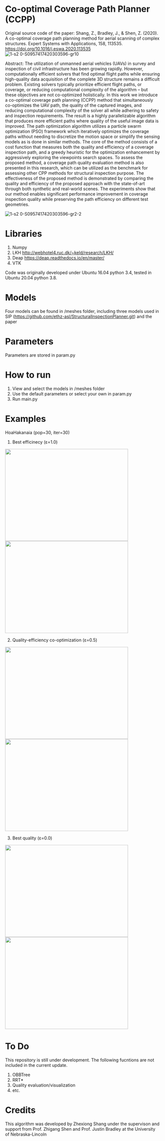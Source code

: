 # Co-optimal Coverage Path Planner (CCPP)

Original source code of the paper: 
Shang, Z., Bradley, J., & Shen, Z. (2020). A co-optimal coverage path planning method for aerial scanning of complex structures. Expert Systems with Applications, 158, 113535. https://doi.org/10.1016/j.eswa.2020.113535
![1-s2 0-S0957417420303596-gr10](https://github.com/szx0112/co-optimal-path-planning.github.io/assets/10392640/1638700c-252f-4b39-91a9-7060f5c9f546)

Abstract: The utilization of unmanned aerial vehicles (UAVs) in survey and inspection of civil infrastructure has been growing rapidly. However, computationally efficient solvers that find optimal flight paths while ensuring high-quality data acquisition of the complete 3D structure remains a difficult problem. Existing solvers typically prioritize efficient flight paths, or coverage, or reducing computational complexity of the algorithm – but these objectives are not co-optimized holistically. In this work we introduce a co-optimal coverage path planning (CCPP) method that simultaneously co-optimizes the UAV path, the quality of the captured images, and reducing computational complexity of the solver all while adhering to safety and inspection requirements. The result is a highly parallelizable algorithm that produces more efficient paths where quality of the useful image data is improved. The path optimization algorithm utilizes a particle swarm optimization (PSO) framework which iteratively optimizes the coverage paths without needing to discretize the motion space or simplify the sensing models as is done in similar methods. The core of the method consists of a cost function that measures both the quality and efficiency of a coverage inspection path, and a greedy heuristic for the optimization enhancement by aggressively exploring the viewpoints search spaces. To assess the proposed method, a coverage path quality evaluation method is also presented in this research, which can be utilized as the benchmark for assessing other CPP methods for structural inspection purpose. The effectiveness of the proposed method is demonstrated by comparing the quality and efficiency of the proposed approach with the state-of-art through both synthetic and real-world scenes. The experiments show that our method enables significant performance improvement in coverage inspection quality while preserving the path efficiency on different test geometries.

![1-s2 0-S0957417420303596-gr2-2](https://github.com/szx0112/co-optimal-path-planning.github.io/assets/10392640/d7534f69-39fc-47d7-b763-0fd4cfdd4f57)

# Libraries
1. Numpy
2. LKH http://webhotel4.ruc.dk/~keld/research/LKH/
3. Deap https://deap.readthedocs.io/en/master/
4. VTK 

Code was originally developed under Ubuntu 16.04 python 3.4, tested in Ubuntu 20.04 python 3.8.

# Models
Four models can be found in /meshes folder, including three models used in SIP (https://github.com/ethz-asl/StructuralInspectionPlanner.git) and the paper

# Parameters
Parameters are stored in param.py

# How to run
1. View and select the models in /meshes folder
2. Use the default parameters or select your own in param.py
3. Run main.py

# Examples
HoaHakanaia (pop=30, iter=30)

1. Best efficinecy (ε=1.0)
<img src="https://github.com/szx0112/co-optimal-path-planning.github.io/assets/10392640/1ff8fc05-c1e7-47d9-b9c0-f3c582336846" width="400" height="300">
<img src="https://github.com/szx0112/co-optimal-path-planning.github.io/assets/10392640/0788bc2a-e8c7-4fae-bbdf-08d8d9d97c67" width="400" height="300">

2. Quality-efficiency co-optimization (ε=0.5)
<img src="https://github.com/szx0112/co-optimal-path-planning.github.io/assets/10392640/f76c8a1c-141a-4f96-9104-83b5c6c42b72" width="400" height="300">
<img src="https://github.com/szx0112/co-optimal-path-planning.github.io/assets/10392640/88af7f1d-455d-44e1-9ff3-5d83517789be" width="400" height="300">

3. Best quality (ε=0.0)
<img src="https://github.com/szx0112/co-optimal-path-planning.github.io/assets/10392640/3286fe4e-8d31-4467-973d-b7fb1774680e" width="400" height="300">
<img src="https://github.com/szx0112/co-optimal-path-planning.github.io/assets/10392640/846a2137-b369-440a-b22a-c8e082df8c64" width="400" height="300">


# To Do
This repository is still under development. The following fucntions are not included in the current update.
1. OBBTree
2. RRT*
3. Quality evaluation/visualization
4. etc.

# Credits
This algorithm was developed by Zhexiong Shang under the supervison and support from Prof. Zhigang Shen and Prof. Justin Bradley at the University of Nebraska-Lincoln

